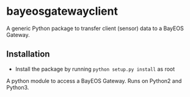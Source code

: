 # bayeosgatewayclient
A generic Python package to transfer client (sensor) data to a BayEOS Gateway.

## Installation
- Install the package by running ```python setup.py install``` as root

A python module to access a BayEOS Gateway. Runs on Python2 and Python3.
